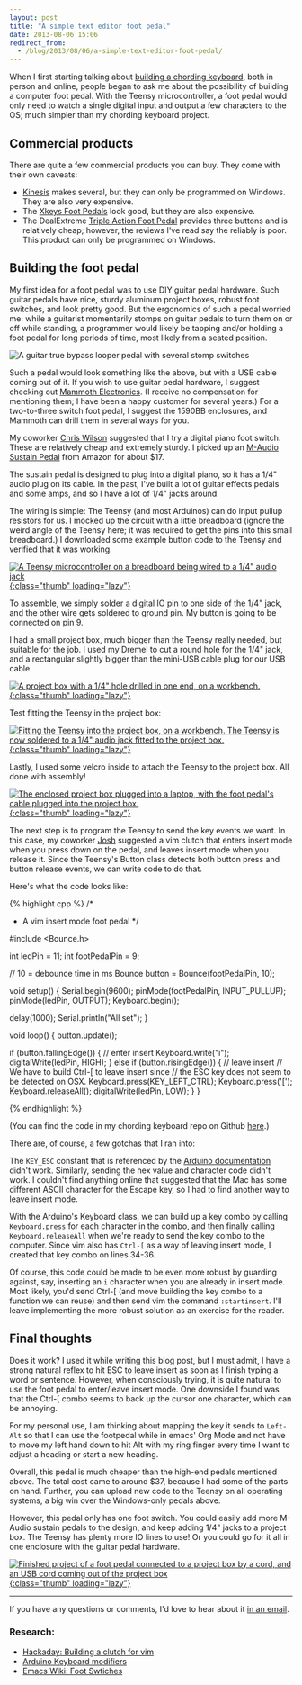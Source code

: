 ```yaml
---
layout: post
title: "A simple text editor foot pedal"
date: 2013-08-06 15:06
redirect_from:
  - /blog/2013/08/06/a-simple-text-editor-foot-pedal/
---
```


When I first starting talking about [building a chording keyboard](/blog/2013/08/03/building-a-chording-keyboard-lessons-learned-and-progress-so-far/), both in person and online, people began to ask me about the possibility of building a computer foot pedal. With the Teensy microcontroller, a foot pedal would only need to watch a single digital input and output a few characters to the OS; much simpler than my chording keyboard project.

## Commercial products

There are quite a few commercial products you can buy. They come with their own caveats:

* [Kinesis](https://www.kinesis-ergo.com/products/#foot-section) makes several, but they can only be programmed on Windows. They are also very expensive.
* The [Xkeys Foot Pedals](http://www.xkeys.com/xkeys/xkfoot.php) look good, but they are also expensive.
* The DealExtreme [Triple Action Foot Pedal](http://dx.com/p/usb-triple-action-foot-switch-keyboard-control-foot-pedal-56508) provides three buttons and is relatively cheap; however, the reviews I've read say the reliably is poor. This product can only be programmed on Windows.

## Building the foot pedal

My first idea for a foot pedal was to use DIY guitar pedal hardware. Such guitar pedals have nice, sturdy aluminum project boxes, robust foot switches, and look pretty good. But the ergonomics of such a pedal worried me: while a guitarist momentarily stomps on guitar pedals to turn them on or off while standing, a programmer would likely be tapping and/or holding a foot pedal for long periods of time, most likely from a seated position.

<img src="/images/2013-08-06-foot-pedal/guitar_pedal_true_bypass_looper.jpg" alt="A guitar true bypass looper pedal with several stomp switches" style="display: block; margin: 0 auto;" loading="lazy" />


Such a pedal would look something like the above, but with a USB cable coming out of it.  If you wish to use guitar pedal hardware, I suggest checking out [Mammoth Electronics](http://www.mammothelectronics.com/). (I receive no compensation for mentioning them; I have been a happy customer for several years.) For a two-to-three switch foot pedal, I suggest the 1590BB enclosures, and Mammoth can drill them in several ways for you.

My coworker [Chris Wilson](http://sencjw.com/) suggested that I try a digital piano foot switch. These are relatively cheap and extremely sturdy. I picked up an [M-Audio Sustain Pedal](http://www.amazon.com/M-Audio-Sustain-Pedal-Action-Keyboards/dp/B00063678K/) from Amazon for about $17.

The sustain pedal is designed to plug into a digital piano, so it has a 1/4" audio plug on its cable. In the past, I've built a lot of guitar effects pedals and some amps, and so I have a lot of 1/4" jacks around.

The wiring is simple: The Teensy (and most Arduinos) can do input pullup resistors for us. I mocked up the circuit with a little breadboard (ignore the weird angle of the Teensy here; it was required to get the pins into this small breadboard.) I downloaded some example button code to the Teensy and verified that it was working.

[![A Teensy microcontroller on a breadboard being wired to a 1/4" audio jack](/images/2013-08-06-foot-pedal/img_1897_9454682228_o-thumb.jpg){:class="thumb" loading="lazy"}](/images/2013-08-06-foot-pedal/img_1897_9454682228_o-resized.jpg)
<div class="clearfix"></div>

To assemble, we simply solder a digital IO pin to one side of the 1/4" jack, and the other wire gets soldered to ground pin. My button is going to be connected on pin 9.

I had a small project box, much bigger than the Teensy really needed, but suitable for the job. I used my Dremel to cut a round hole for the 1/4" jack, and a rectangular slightly bigger than the mini-USB cable plug for our USB cable.

[![A project box with a 1/4" hole drilled in one end, on a workbench.](/images/2013-08-06-foot-pedal/img_1898_9451903305_o-thumb.jpg){:class="thumb" loading="lazy"}](/images/2013-08-06-foot-pedal/img_1898_9451903305_o-resized.jpg)
<div class="clearfix"></div>

Test fitting the Teensy in the project box:

[![Fitting the Teensy into the project box, on a workbench. The Teensy is now soldered to a 1/4" audio jack fitted to the project box.](/images/2013-08-06-foot-pedal/img_1900_9451906889_o-thumb.jpg){:class="thumb" loading="lazy"}](/images/2013-08-06-foot-pedal/img_1900_9451906889_o-resized.jpg)
<div class="clearfix"></div>

Lastly, I used some velcro inside to attach the Teensy to the project box. All done with assembly!

[![The enclosed project box plugged into a laptop, with the foot pedal's cable plugged into the project box.](/images/2013-08-06-foot-pedal/img_1902_9451907469_o-thumb.jpg){:class="thumb" loading="lazy"}](/images/2013-08-06-foot-pedal/img_1902_9451907469_o-resized.jpg)
<div class="clearfix"></div>

The next step is to program the Teensy to send the key events we want. In this case, my coworker [Josh](https://twitter.com/losingkeys) suggested a vim clutch that enters insert mode when you press down on the pedal, and leaves insert mode when you release it. Since the Teensy's Button class detects both button press and button release events, we can write code to do that.

Here's what the code looks like:

{% highlight cpp %}
/*
 * A vim insert mode foot pedal
 */

#include <Bounce.h>

int ledPin = 11;
int footPedalPin = 9;

// 10 = debounce time in ms
Bounce button = Bounce(footPedalPin, 10);

void setup() {
  Serial.begin(9600);
  pinMode(footPedalPin, INPUT_PULLUP);
  pinMode(ledPin, OUTPUT);
  Keyboard.begin();

  delay(1000);
  Serial.println("All set");
}

void loop() {
  button.update();

  if (button.fallingEdge()) {
    // enter insert
    Keyboard.write("i");
    digitalWrite(ledPin, HIGH);
  } else if (button.risingEdge()) {
    // leave insert
    // We have to build Ctrl-[ to leave insert since
    // the ESC key does not seem to be detected on OSX.
    Keyboard.press(KEY_LEFT_CTRL);
    Keyboard.press('[');
    Keyboard.releaseAll();
    digitalWrite(ledPin, LOW);
  }
}

{% endhighlight %}

(You can find the code in my chording keyboard repo on Github [here](https://github.com/mathias/chording/blob/master/teensy/foot_pedal/foot_pedal.ino).)

There are, of course, a few gotchas that I ran into:

The `KEY_ESC` constant that is referenced by the [Arduino documentation](http://arduino.cc/en/Reference/KeyboardModifiers) didn't work. Similarly, sending the hex value and character code didn't work. I couldn't find anything online that suggested that the Mac has some different ASCII character for the Escape key, so I had to find another way to leave insert mode.

With the Arduino's Keyboard class, we can build up a key combo by calling `Keyboard.press` for each character in the combo, and then finally calling `Keyboard.releaseAll` when we're ready to send the key combo to the computer. Since vim also has `Ctrl-[` as a way of leaving insert mode, I created that key combo on lines 34-36.

Of course, this code could be made to be even more robust by guarding against, say, inserting an `i` character when you are already in insert mode. Most likely, you'd send Ctrl-\[ (and move building the key combo to a function we can reuse) and then send vim the command `:startinsert`.  I'll leave implementing the more robust solution as an exercise for the reader.

## Final thoughts

Does it work? I used it while writing this blog post, but I must admit, I have a strong natural reflex to hit ESC to leave insert as soon as I finish typing a word or sentence. However, when consciously trying, it is quite natural to use the foot pedal to enter/leave insert mode. One downside I found was that the Ctrl-\[ combo seems to back up the cursor one character, which can be annoying.

For my personal use, I am thinking about mapping the key it sends to `Left-Alt` so that I can use the footpedal while in emacs' Org Mode and not have to move my left hand down to hit Alt with my ring finger every time I want to adjust a heading or start a new heading.

Overall, this pedal is much cheaper than the high-end pedals mentioned above. The total cost came to around $37, because I had some of the parts on hand. Further, you can upload new code to the Teensy on all operating systems, a big win over the Windows-only pedals above.

However, this pedal only has one foot switch. You could easily add more M-Audio sustain pedals to the design, and keep adding 1/4" jacks to a project box. The Teensy has plenty more IO lines to use! Or you could go for it all in one enclosure with the guitar pedal hardware.

[![Finished project of a foot pedal connected to a project box by a cord, and an USB cord coming out of the project box](/images/2013-08-06-foot-pedal/img_1903_9451908041_o-thumb.jpg){:class="thumb" loading="lazy"}](/images/2013-08-06-foot-pedal/img_1903_9451908041_o-resized.jpg)
<div class="clearfix"></div>

---

If you have any questions or comments, I'd love to hear about it [in an email](mailto:contact@mattgauger.com).


### Research:

* [Hackaday: Building a clutch for vim](http://hackaday.com/2012/06/21/building-a-clutch-for-vim/)
* [Arduino Keyboard modifiers](http://arduino.cc/en/Reference/KeyboardModifiers)
* [Emacs Wiki: Foot Swtiches](http://www.emacswiki.org/emacs/FootSwitches)
